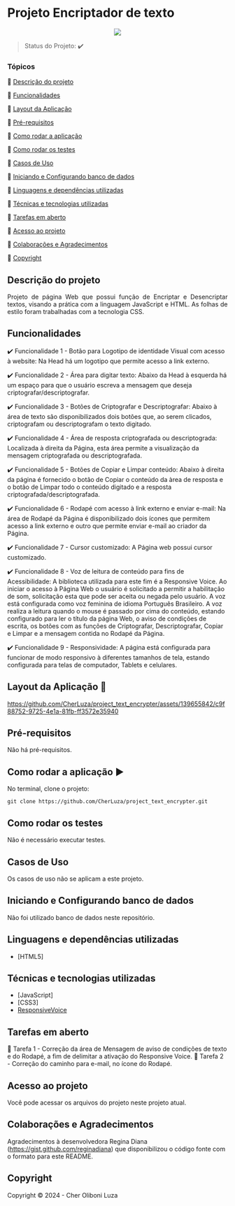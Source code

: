 <h1>Projeto Encriptador de texto</h1> 

<p align="center">
     <img src="http://img.shields.io/static/v1?label=STATUS&message=CONCLUIDO&color=GREEN&style=for-the-badge"/>
</p>

> Status do Projeto: :heavy_check_mark:

### Tópicos 

:small_blue_diamond: [Descrição do projeto](#descrição-do-projeto)

:small_blue_diamond: [Funcionalidades](#Funcionalidades)

:small_blue_diamond: [Layout da Aplicação](#Layout-da-aplicação-dash)

:small_blue_diamond: [Pré-requisitos](#Pré-requisitos)

:small_blue_diamond: [Como rodar a aplicação](#Como-rodar-a-aplicação-arrow_forward)

:small_blue_diamond: [Como rodar os testes](#Como-rodar-os-testes)

:small_blue_diamond: [Casos de Uso](#Casos-de-Uso)

:small_blue_diamond: [Iniciando e Configurando banco de dados](#Iniciando-e-Configurando-banco-de-dados)

:small_blue_diamond: [Linguagens e dependências utilizadas](#Linguagens-e-dependências-utilizadas)

:small_blue_diamond: [Técnicas e tecnologias utilizadas](#Técnicas-e-tecnologias-utilizadas)

:small_blue_diamond: [Tarefas em aberto](#Tarefas-em-aberto)

:small_blue_diamond: [Acesso ao projeto](#Acesso-ao-projeto)

:small_blue_diamond: [Colaborações e Agradecimentos](#Colaborações-e-Agradecimentos)

:small_blue_diamond: [Copyright](#Copyright)

## Descrição do projeto 

<p align="justify">
   Projeto de página Web que possui função de Encriptar e Desencriptar textos, visando a prática com a linguagem JavaScript e HTML. As folhas de estilo foram trabalhadas com a tecnologia CSS.
</p>

## Funcionalidades

:heavy_check_mark: Funcionalidade 1 - Botão para Logotipo de identidade Visual com acesso à website: Na Head há um logotipo que permite acesso a link externo.

:heavy_check_mark: Funcionalidade 2 - Área para digitar texto: Abaixo da Head à esquerda há um espaço para que o usuário escreva a mensagem que deseja criptografar/descriptografar.

:heavy_check_mark: Funcionalidade 3 - Botões de Criptografar e Descriptografar: Abaixo à área de texto são disponibilizados dois botões que, ao serem clicados, criptografam ou descriptografam o texto digitado.

:heavy_check_mark: Funcionalidade 4 - Área de resposta criptografada ou descriptograda: Localizada à direita da Página, esta área permite a visualização da mensagem criptografada ou descriptografada.

:heavy_check_mark: Funcionalidade 5 - Botões de Copiar e Limpar conteúdo: Abaixo à direita da página é fornecido o botão de Copiar o conteúdo da àrea de resposta e o botão de Limpar todo o conteúdo digitado e a resposta criptografada/descriptografada.

:heavy_check_mark: Funcionalidade 6 - Rodapé com acesso à link externo e enviar e-mail: Na área de Rodapé da Página é disponibilizado dois ícones que permitem acesso a link externo e outro que permite enviar e-mail ao criador da Página.

:heavy_check_mark: Funcionalidade 7 - Cursor customizado: A Página web possui cursor customizado.

:heavy_check_mark: Funcionalidade 8 - Voz de leitura de conteúdo para fins de Acessibilidade: A biblioteca utilizada para este fim é a Responsive Voice. Ao iniciar o acesso à Página Web o usuário é solicitado a permitir a habilitação de som, solicitação esta que pode ser aceita ou negada pelo usuário. A voz está configurada como voz feminina de idioma Português Brasileiro. A voz realiza a leitura quando o mouse é passado por cima do conteúdo, estando configurado para ler o título da página Web, o aviso de condições de escrita, os botões com as funções de Criptografar, Descriptografar, Copiar e Limpar e a mensagem contida no Rodapé da Página.

:heavy_check_mark: Funcionalidade 9 - Responsividade: A página está configurada para funcionar de modo responsivo à diferentes tamanhos de tela, estando configurada para telas de computador, Tablets e celulares.

## Layout da Aplicação :dash:

https://github.com/CherLuza/project_text_encrypter/assets/139655842/c9f88752-9725-4e1a-81fb-ff3572e35940

## Pré-requisitos

Não há pré-requisitos.

## Como rodar a aplicação :arrow_forward:

No terminal, clone o projeto: 

``` 
git clone https://github.com/CherLuza/project_text_encrypter.git
```

## Como rodar os testes

Não é necessário executar testes.

## Casos de Uso

Os casos de uso não se aplicam a este projeto.

## Iniciando e Configurando banco de dados

Não foi utilizado banco de dados neste repositório.

## Linguagens e dependências utilizadas

- [HTML5]

## Técnicas e tecnologias utilizadas

- [JavaScript]
- [CSS3]
- [ResponsiveVoice](https://responsivevoice.org/)

## Tarefas em aberto

:memo: Tarefa 1 - Correção da área de Mensagem de aviso de condições de texto e do Rodapé, a fim de delimitar a ativação do Responsive Voice.
:memo: Tarefa 2 - Correção do caminho para e-mail, no ícone do Rodapé.

## Acesso ao projeto
Você pode acessar os arquivos do projeto neste projeto atual.

## Colaborações e Agradecimentos
Agradecimentos à desenvolvedora Regina Diana (https://gist.github.com/reginadiana) que disponibilizou o código fonte com o formato para este README.

## Copyright 

Copyright :copyright: 2024 - Cher Oliboni Luza
